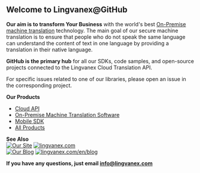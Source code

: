 ## Welcome to Lingvanex@GitHub

**Our aim is to transform Your Business** with the world's best [On-Premise machine translation](https://lingvanex.com/translationsoftware) technology. The main goal of our secure machine translation is to ensure that people who do not speak the same language can understand the content of text in one language by providing a translation in their native language.

**GitHub is the primary hub** for all our SDKs, code samples, and open-source projects connected to the Lingvanex Cloud Translation API.

For specific issues related to one of our libraries, please open an issue in the corresponding project.

**Our Products**  
- [Cloud API](https://lingvanex.com/translationapi/)   
- [On-Premise Machine Translation Software](https://lingvanex.com/translationsoftware)  
- [Mobile SDK](https://lingvanex.com/mobilesdk)  
- [All Products](https://lingvanex.com/all-products)

**See Also**  
[![Our Site](https://img.shields.io/badge/Our_Site-grey)](https://lingvanex.com/)
[![lingvanex.com](https://img.shields.io/badge/lingvanex.com-darkblue)](https://lingvanex.com/)  
[![Our Blog](https://img.shields.io/badge/Our_Blog-grey)](https://lingvanex.com/en/blog/)
[![lingvanex.com/en/blog](https://img.shields.io/badge/lingvanex.com/en/blog-darkblue)](https://lingvanex.com/en/blog/)

**If you have any questions, just email info@lingvanex.com**
